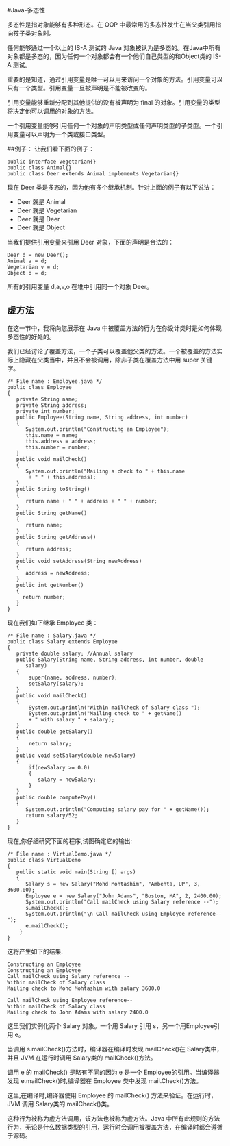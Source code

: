 #Java-多态性

多态性是指对象能够有多种形态。在 OOP 中最常用的多态性发生在当父类引用指向孩子类对象时。

任何能够通过一个以上的 IS-A 测试的 Java 对象被认为是多态的。在Java中所有对象都是多态的，因为任何一个对象都会有一个他们自己类型的和Object类的 IS-A 测试。


重要的是知道，通过引用变量是唯一可以用来访问一个对象的方法。引用变量可以只有一个类型。引用变量一旦被声明是不能被改变的。

引用变量能够重新分配到其他提供的没有被声明为 final 的对象。引用变量的类型将决定他可以调用的对象的方法。

一个引用变量能够引用任何一个对象的声明类型或任何声明类型的子类型。一个引用变量可以声明为一个类或接口类型。

##例子：
让我们看下面的例子：

```
public interface Vegetarian{}
public class Animal{}
public class Deer extends Animal implements Vegetarian{}
```

现在 Deer 类是多态的，因为他有多个继承机制。针对上面的例子有以下说法：

* Deer 就是 Animal
* Deer 就是 Vegetarian
* Deer 就是 Deer
* Deer 就是 Object

当我们提供引用变量来引用 Deer 对象，下面的声明是合法的：

```
Deer d = new Deer();
Animal a = d;
Vegetarian v = d;
Object o = d;
```

所有的引用变量 d,a,v,o 在堆中引用同一个对象 Deer。

## 虚方法

在这一节中，我将向您展示在 Java 中被覆盖方法的行为在你设计类时是如何体现多态性的好处的。

我们已经讨论了覆盖方法，一个子类可以覆盖他父类的方法。一个被覆盖的方法实际上隐藏在父类当中，并且不会被调用，除非子类在覆盖方法中用 super 关键字。

```
/* File name : Employee.java */
public class Employee
{
   private String name;
   private String address;
   private int number;
   public Employee(String name, String address, int number)
   {
      System.out.println("Constructing an Employee");
      this.name = name;
      this.address = address;
      this.number = number;
   }
   public void mailCheck()
   {
      System.out.println("Mailing a check to " + this.name
       + " " + this.address);
   }
   public String toString()
   {
      return name + " " + address + " " + number;
   }
   public String getName()
   {
      return name;
   }
   public String getAddress()
   {
      return address;
   }
   public void setAddress(String newAddress)
   {
      address = newAddress;
   }
   public int getNumber()
   {
     return number;
   }
}
```

现在我们如下继承 Employee 类：

```
/* File name : Salary.java */
public class Salary extends Employee
{
   private double salary; //Annual salary
   public Salary(String name, String address, int number, double
      salary)
   {
       super(name, address, number);
       setSalary(salary);
   }
   public void mailCheck()
   {
       System.out.println("Within mailCheck of Salary class ");
       System.out.println("Mailing check to " + getName()
       + " with salary " + salary);
   }
   public double getSalary()
   {
       return salary;
   }
   public void setSalary(double newSalary)
   {
       if(newSalary >= 0.0)
       {
          salary = newSalary;
       }
   }
   public double computePay()
   {
      System.out.println("Computing salary pay for " + getName());
      return salary/52;
   }
}
```

现在,你仔细研究下面的程序,试图确定它的输出:

```
/* File name : VirtualDemo.java */
public class VirtualDemo
{
   public static void main(String [] args)
   {
      Salary s = new Salary("Mohd Mohtashim", "Ambehta, UP", 3, 3600.00);
      Employee e = new Salary("John Adams", "Boston, MA", 2, 2400.00);
      System.out.println("Call mailCheck using Salary reference --");
      s.mailCheck();
      System.out.println("\n Call mailCheck using Employee reference--");
      e.mailCheck();
    }
}
```

这将产生如下的结果:

```
Constructing an Employee
Constructing an Employee
Call mailCheck using Salary reference --
Within mailCheck of Salary class
Mailing check to Mohd Mohtashim with salary 3600.0

Call mailCheck using Employee reference--
Within mailCheck of Salary class
Mailing check to John Adams with salary 2400.0
```

这里我们实例化两个 Salary 对象。一个用 Salary 引用 s，另一个用Employee引用 e。

当调用 s.mailCheck()方法时，编译器在编译时发现 mailCheck()在 Salary类中，并且 JVM 在运行时调用 Salary类的 mailCheck()方法。

调用 e 的 mailCheck() 是略有不同的因为 e 是一个 Employee的引用。当编译器发现 e.mailCheck()时,编译器在 Employee 类中发现 mail.Check()方法。

这里,在编译时,编译器使用 Employee 的 mailCheck() 方法来验证。在运行时，JVM 调用 Salary类的 mailCheck()类。

这种行为被称为虚方法调用，该方法也被称为虚方法。Java 中所有此规则的方法行为，无论是什么数据类型的引用，运行时会调用被覆盖方法，在编译时都会遵循于源码。
